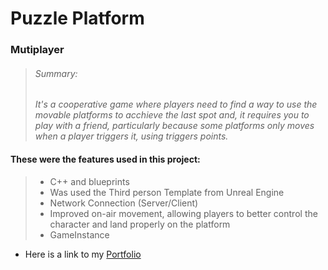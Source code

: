 # Puzzle Platform

### Mutiplayer

> ###### Summary:
> *It's a cooperative game where players need to find a way to use the movable platforms to acchieve the last spot and,
it requires you to play with a friend, particularly because some platforms only moves when a player triggers it, using triggers points.*

#### These were the features used in this project:

> - C++ and blueprints
> - Was used the Third person Template from Unreal Engine
> - Network Connection (Server/Client)
> - Improved on-air movement, allowing players to better control the character and land properly on the platform
> - GameInstance

<!--- Here is a link to a [video](https://drive.google.com/file/d/1w6okmhePdC4LnyNggRSMaCoIHRCuKRnf/view) of this project. --->
- Here is a link to my [Portfolio](https://wandin.github.io/portfoliogithub.io/)
